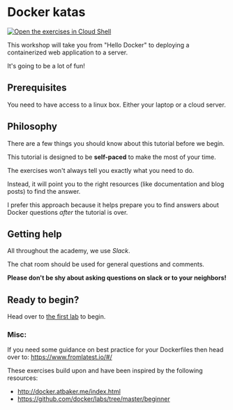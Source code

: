 # Docker katas

[![Open the exercises in Cloud Shell](https://gstatic.com/cloudssh/images/open-btn.svg)](https://console.cloud.google.com/cloudshell/editor?cloudshell_git_repo=https://github.com/praqma-training/docker-katas.git)

This workshop will take you from "Hello Docker" to deploying a containerized web application to a server.

It's going to be a lot of fun!


## Prerequisites

You need to have access to a linux box. Either your laptop or a cloud server.

## Philosophy


There are a few things you should know about this tutorial before we begin.


This tutorial is designed to be **self-paced** to make the most of your time.

The exercises won't always tell you exactly what you need to do.

Instead, it will point you to the right resources (like documentation and blog posts) to find the answer.

I prefer this approach because it helps prepare you to find answers about Docker questions *after* the tutorial is over.

## Getting help

All throughout the academy, we use *Slack*.

The chat room should be used for general questions and comments.

**Please don't be shy about asking questions on slack or to your neighbors!**

Ready to begin?
---------------

Head over to [the first lab](labs/00-getting-started.md) to begin.



### Misc:

If you need some guidance on best practice for your Dockerfiles then head over to:
https://www.fromlatest.io/#/

These exercises build upon and have been inspired by the following resources:
* http://docker.atbaker.me/index.html
* https://github.com/docker/labs/tree/master/beginner
